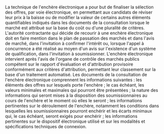 
La technique de l'enchère électronique a pour but de finaliser la
sélection des offres, par voie électronique, en permettant aux candidats
de réviser leur prix à la baisse ou de modifier la valeur de certains
autres éléments quantifiables indiqués dans les documents de la
consultation lorsque le marché est attribué sur la base du coût ou
d'une pluralité de critères.
L'autorité contractante qui décide de recourir à une enchère
électronique doit en faire mention dans le plan de passation des marchés
et dans l'avis de marché, dans l'invitation à confirmer l'intérêt ou,
lorsque l'appel à concurrence a été réalisé au moyen d'un avis sur
l'existence d'un système de qualification, dans l'invitation à
soumissionner.
L'enchère électronique intervient après l'avis de l'organe de contrôle
des marchés publics compétent sur le rapport d'évaluation et
d'attribution provisoire conformément aux critères d'attribution,
permettant leur classement sur la base d'un traitement automatisé.
Les documents de la consultation de l'enchère électronique comprennent
les informations suivantes :
les éléments des offres sur lesquels porte l'enchère ;
le cas échéant, les valeurs minimales et maximales qui pourront être
présentées ;
la nature des informations qui seront mises à la disposition des
soumissionnaires au cours de l'enchère et le moment où elles le
seront ;
les informations pertinentes sur le déroulement de l'enchère,
notamment les conditions dans lesquelles les soumissionnaires pourront
enchérir et les écarts minimaux qui, le cas échéant, seront exigés
pour enchérir ;
les informations pertinentes sur le dispositif électronique utilisé et
sur les modalités et spécifications techniques de connexion.